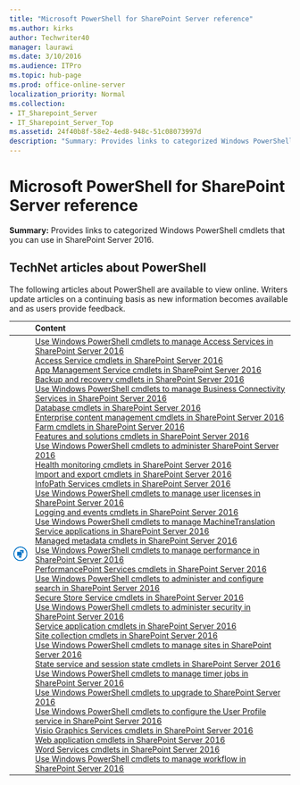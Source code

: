 ```yaml
---
title: "Microsoft PowerShell for SharePoint Server reference"
ms.author: kirks
author: Techwriter40
manager: laurawi
ms.date: 3/10/2016
ms.audience: ITPro
ms.topic: hub-page
ms.prod: office-online-server
localization_priority: Normal
ms.collection:
- IT_Sharepoint_Server
- IT_Sharepoint_Server_Top
ms.assetid: 24f40b8f-58e2-4ed8-948c-51c08073997d
description: "Summary: Provides links to categorized Windows PowerShell cmdlets that you can use in SharePoint Server 2016."
---
```


# Microsoft PowerShell for SharePoint Server reference

 **Summary:** Provides links to categorized Windows PowerShell cmdlets that you can use in SharePoint Server 2016. 
  
## TechNet articles about PowerShell

The following articles about PowerShell are available to view online. Writers update articles on a continuing basis as new information becomes available and as users provide feedback.
  
||**Content**|
|:-----|:-----|
|![Building blocks](media/mod_icon_buildingblock_M.png)|[Use Windows PowerShell cmdlets to manage Access Services in SharePoint Server 2016](access-services-cmdlets/access-services-cmdlets.md) <br/> [Access Service cmdlets in SharePoint Server 2016](access-service-2016-cmdlets/access-service-2016-cmdlets.md) <br/> [App Management Service cmdlets in SharePoint Server 2016](app-management-service-cmdlets/app-management-service-cmdlets.md) <br/> [Backup and recovery cmdlets in SharePoint Server 2016](backup-and-recovery-cmdlets/backup-and-recovery-cmdlets.md) <br/> [Use Windows PowerShell cmdlets to manage Business Connectivity Services in SharePoint Server 2016](business-connectivity-services-cmdlets/business-connectivity-services-cmdlets.md) <br/> [Database cmdlets in SharePoint Server 2016](database-cmdlets/database-cmdlets.md) <br/> [Enterprise content management cmdlets in SharePoint Server 2016](enterprise-content-management-cmdlets/enterprise-content-management-cmdlets.md) <br/> [Farm cmdlets in SharePoint Server 2016](farm-cmdlets/farm-cmdlets.md) <br/> [Features and solutions cmdlets in SharePoint Server 2016](features-and-solutions-cmdlets/features-and-solutions-cmdlets.md) <br/> [Use Windows PowerShell cmdlets to administer SharePoint Server 2016](general-cmdlets/general-cmdlets.md) <br/> [Health monitoring cmdlets in SharePoint Server 2016](health-monitoring-cmdlets/health-monitoring-cmdlets.md) <br/> [Import and export cmdlets in SharePoint Server 2016](import-and-export-cmdlets/import-and-export-cmdlets.md) <br/> [InfoPath Services cmdlets in SharePoint Server 2016](infopath-services-cmdlets/infopath-services-cmdlets.md) <br/> [Use Windows PowerShell cmdlets to manage user licenses in SharePoint Server 2016](licensing-cmdlets/licensing-cmdlets.md) <br/> [Logging and events cmdlets in SharePoint Server 2016](logging-and-events-cmdlets/logging-and-events-cmdlets.md) <br/> [Use Windows PowerShell cmdlets to manage MachineTranslation Service applications in SharePoint Server 2016](machinetranslation-service-cmdlets/machinetranslation-service-cmdlets.md) <br/> [Managed metadata cmdlets in SharePoint Server 2016](managed-metadata-cmdlets/managed-metadata-cmdlets.md) <br/> [Use Windows PowerShell cmdlets to manage performance in SharePoint Server 2016](performance-cmdlets/performance-cmdlets.md) <br/> [PerformancePoint Services cmdlets in SharePoint Server 2016](performancepoint-services-cmdlets/performancepoint-services-cmdlets.md) <br/> [Use Windows PowerShell cmdlets to administer and configure search in SharePoint Server 2016](search-cmdlets/search-cmdlets.md) <br/> [Secure Store Service cmdlets in SharePoint Server 2016](secure-store-service-cmdlets/secure-store-service-cmdlets.md) <br/> [Use Windows PowerShell cmdlets to administer security in SharePoint Server 2016](security-cmdlets/security-cmdlets.md) <br/> [Service application cmdlets in SharePoint Server 2016](service-application-cmdlets/service-application-cmdlets.md) <br/> [Site collection cmdlets in SharePoint Server 2016](site-collection-cmdlets/site-collection-cmdlets.md) <br/> [Use Windows PowerShell cmdlets to manage sites in SharePoint Server 2016](site-management-cmdlets/site-management-cmdlets.md) <br/> [State service and session state cmdlets in SharePoint Server 2016](state-service-and-session-state-cmdlets/state-service-and-session-state-cmdlets.md) <br/> [Use Windows PowerShell cmdlets to manage timer jobs in SharePoint Server 2016](timer-jobs-cmdlets/timer-jobs-cmdlets.md) <br/> [Use Windows PowerShell cmdlets to upgrade to SharePoint Server 2016](upgrade-cmdlets/upgrade-cmdlets.md) <br/> [Use Windows PowerShell cmdlets to configure the User Profile service in SharePoint Server 2016](user-profile-service-cmdlets/user-profile-service-cmdlets.md) <br/> [Visio Graphics Services cmdlets in SharePoint Server 2016](visio-graphics-services-cmdlets/visio-graphics-services-cmdlets.md) <br/> [Web application cmdlets in SharePoint Server 2016](web-application-cmdlets/web-application-cmdlets.md) <br/> [Word Services cmdlets in SharePoint Server 2016](word-services-cmdlets/word-services-cmdlets.md) <br/> [Use Windows PowerShell cmdlets to manage workflow in SharePoint Server 2016](workflow-management-cmdlets/workflow-management-cmdlets.md) <br/> |
   

